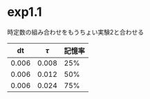 # exp1.1
時定数の組み合わせをもうちょい実験2と合わせる

|dt|$\tau$|記憶率|
|---|---|---|
|0.006|0.008|25%|
|0.006|0.012|50%|
|0.006|0.024|75%|
